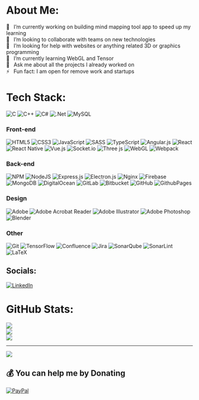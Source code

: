 # About Me:
🔭 &ensp;I’m currently working on building mind mapping tool app to speed up my learning
<br>👯 &ensp;I’m looking to collaborate with teams on new technologies
<br>🤝 &ensp;I’m looking for help with websites or anything related 3D or graphics programming
<br>🌱 &ensp;I’m currently learning WebGL and Tensor
<br>💬 &ensp;Ask me about all the projects I already worked on
<br>⚡ &ensp;Fun fact: I am open for remove work and startups

# Tech Stack:
![C](https://img.shields.io/badge/c-%2300599C.svg?style=for-the-badge&logo=c&logoColor=white) 
![C++](https://img.shields.io/badge/c++-%2300599C.svg?style=for-the-badge&logo=c%2B%2B&logoColor=white) 
![C#](https://img.shields.io/badge/c%23-%23239120.svg?style=for-the-badge&logo=csharp&logoColor=white) 
![.Net](https://img.shields.io/badge/.NET-5C2D91?style=for-the-badge&logo=.net&logoColor=white) 
![MySQL](https://img.shields.io/badge/mysql-4479A1.svg?style=for-the-badge&logo=mysql&logoColor=white) 
<br> 
### Front-end
![HTML5](https://img.shields.io/badge/html5-%23E34F26.svg?style=for-the-badge&logo=html5&logoColor=white) 
![CSS3](https://img.shields.io/badge/css3-%231572B6.svg?style=for-the-badge&logo=css3&logoColor=white) 
![JavaScript](https://img.shields.io/badge/javascript-%23323330.svg?style=for-the-badge&logo=javascript&logoColor=%23F7DF1E) 
![SASS](https://img.shields.io/badge/SASS-hotpink.svg?style=for-the-badge&logo=SASS&logoColor=white) 
![TypeScript](https://img.shields.io/badge/typescript-%23007ACC.svg?style=for-the-badge&logo=typescript&logoColor=white) 
![Angular.js](https://img.shields.io/badge/angular.js-%23E23237.svg?style=for-the-badge&logo=angularjs&logoColor=white) 
![React](https://img.shields.io/badge/react-%2320232a.svg?style=for-the-badge&logo=react&logoColor=%2361DAFB) 
![React Native](https://img.shields.io/badge/react_native-%2320232a.svg?style=for-the-badge&logo=react&logoColor=%2361DAFB) 
![Vue.js](https://img.shields.io/badge/vue.js-%2335495e.svg?style=for-the-badge&logo=vuedotjs&logoColor=%234FC08D)
![Socket.io](https://img.shields.io/badge/Socket.io-black?style=for-the-badge&logo=socket.io&badgeColor=010101) 
![Three js](https://img.shields.io/badge/threejs-black?style=for-the-badge&logo=three.js&logoColor=white) 
![WebGL](https://img.shields.io/badge/WebGL-990000?logo=webgl&logoColor=white&style=for-the-badge) 
![Webpack](https://img.shields.io/badge/webpack-%238DD6F9.svg?style=for-the-badge&logo=webpack&logoColor=black) 
<br> 
### Back-end
![NPM](https://img.shields.io/badge/NPM-%23CB3837.svg?style=for-the-badge&logo=npm&logoColor=white) 
![NodeJS](https://img.shields.io/badge/node.js-6DA55F?style=for-the-badge&logo=node.js&logoColor=white) 
![Express.js](https://img.shields.io/badge/express.js-%23404d59.svg?style=for-the-badge&logo=express&logoColor=%2361DAFB) 
![Electron.js](https://img.shields.io/badge/Electron-191970?style=for-the-badge&logo=Electron&logoColor=white) 
![Nginx](https://img.shields.io/badge/nginx-%23009639.svg?style=for-the-badge&logo=nginx&logoColor=white) 
![Firebase](https://img.shields.io/badge/firebase-a08021?style=for-the-badge&logo=firebase&logoColor=ffcd34) 
![MongoDB](https://img.shields.io/badge/MongoDB-%234ea94b.svg?style=for-the-badge&logo=mongodb&logoColor=white) 
![DigitalOcean](https://img.shields.io/badge/DigitalOcean-%230167ff.svg?style=for-the-badge&logo=digitalOcean&logoColor=white) 
![GitLab](https://img.shields.io/badge/gitlab-%23181717.svg?style=for-the-badge&logo=gitlab&logoColor=white) 
![Bitbucket](https://img.shields.io/badge/bitbucket-%230047B3.svg?style=for-the-badge&logo=bitbucket&logoColor=white) 
![GitHub](https://img.shields.io/badge/github-%23121011.svg?style=for-the-badge&logo=github&logoColor=white) 
![GithubPages](https://img.shields.io/badge/github%20pages-121013?style=for-the-badge&logo=github&logoColor=white) 
<br> 
### Design
![Adobe](https://img.shields.io/badge/adobe-%23FF0000.svg?style=for-the-badge&logo=adobe&logoColor=white) 
![Adobe Acrobat Reader](https://img.shields.io/badge/Adobe%20Acrobat%20Reader-EC1C24.svg?style=for-the-badge&logo=Adobe%20Acrobat%20Reader&logoColor=white) 
![Adobe Illustrator](https://img.shields.io/badge/adobe%20illustrator-%23FF9A00.svg?style=for-the-badge&logo=adobe%20illustrator&logoColor=white) 
![Adobe Photoshop](https://img.shields.io/badge/adobe%20photoshop-%2331A8FF.svg?style=for-the-badge&logo=adobe%20photoshop&logoColor=white) 
![Blender](https://img.shields.io/badge/blender-%23F5792A.svg?style=for-the-badge&logo=blender&logoColor=white) 
<br> 
### Other
![Git](https://img.shields.io/badge/git-%23F05033.svg?style=for-the-badge&logo=git&logoColor=white) 
![TensorFlow](https://img.shields.io/badge/TensorFlow-%23FF6F00.svg?style=for-the-badge&logo=TensorFlow&logoColor=white) 
![Confluence](https://img.shields.io/badge/confluence-%23172BF4.svg?style=for-the-badge&logo=confluence&logoColor=white) 
![Jira](https://img.shields.io/badge/jira-%230A0FFF.svg?style=for-the-badge&logo=jira&logoColor=white) 
![SonarQube](https://img.shields.io/badge/SonarQube-black?style=for-the-badge&logo=sonarqube&logoColor=4E9BCD) 
![SonarLint](https://img.shields.io/badge/SonarLint-CB2029?style=for-the-badge&logo=SONARLINT&logoColor=white)
![LaTeX](https://img.shields.io/badge/latex-%23008080.svg?style=for-the-badge&logo=latex&logoColor=white) 

## Socials:
[![LinkedIn](https://img.shields.io/badge/LinkedIn-%230077B5.svg?logo=linkedin&logoColor=white)](https://www.linkedin.com/in/luka-prijatelj-si/) 

# GitHub Stats:
![](https://github-readme-stats.vercel.app/api?username=lukaprijatelj&theme=dark&hide_border=true&include_all_commits=false&count_private=false)<br/>
![](https://github-readme-streak-stats.herokuapp.com/?user=lukaprijatelj&theme=dark&hide_border=true)<br/>
![](https://github-readme-stats.vercel.app/api/top-langs/?username=lukaprijatelj&theme=dark&hide_border=true&include_all_commits=false&count_private=false&layout=compact)

---
[![](https://visitcount.itsvg.in/api?id=lukaprijatelj&icon=0&color=12)](https://visitcount.itsvg.in)

  ## 💰 You can help me by Donating
  [![PayPal](https://img.shields.io/badge/PayPal-00457C?style=for-the-badge&logo=paypal&logoColor=white)](https://paypal.me/@lukap725) 

